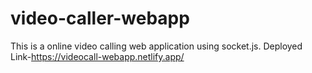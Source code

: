 # video-caller-webapp
This is a online video calling web application using socket.js.
Deployed Link-https://videocall-webapp.netlify.app/
